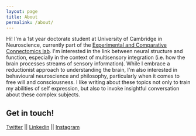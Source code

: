 ```yaml
---
layout: page
title: About
permalink: /about/
---
```


Hi! I'm a 1st year doctorate student at University of Cambridge in Neuroscience, currently part of the [Experimental and Comparative Connectomics lab](https://syn.mrc-lmb.cam.ac.uk/index.html). I'm interested in the link between neural structure and function, especially in the context of multisensory integration (i.e. how the brain processes streams of sensory information). While I embrace a reductionist approach to understanding the brain, I'm also  interested in behavioural neuroscience and philosophy, particularly when it comes to free will and consciousness. I like writing about these topics not only to train my abilities of self expression, but also to invoke insightful conversation about these complex subjects. 

Get in touch!
--
[Twitter](https://twitter.com/LauraLungum)
||
[Linkedin](https://www.linkedin.com/in/laura-lungu-907616135/)
||
[Instagram](https://www.instagram.com/laura_asdfh) 
